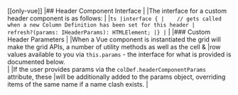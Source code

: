 [[only-vue]]
|## Header Component Interface
|
|The interface for a custom header component is as follows:
|
|```ts
|interface {
|    // gets called when a new Column Definition has been set for this header
|    refresh?(params: IHeaderParams): HTMLElement;
|}
|```
|
|### Custom Header Parameters
|
|When a Vue component is instantiated the grid will make the grid APIs, a number of utility methods as well as the cell & 
|row values available to you via `this.params` - the interface for what is provided is documented below.  
|
|If the user provides params via the `colDef.headerComponentParams` attribute, these
|will be additionally added to the params object, overriding items of the same name if a name clash exists.
|
